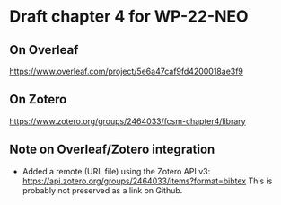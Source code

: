 # Draft chapter 4 for WP-22-NEO

## On Overleaf

https://www.overleaf.com/project/5e6a47caf9fd4200018ae3f9

## On Zotero

https://www.zotero.org/groups/2464033/fcsm-chapter4/library

## Note on Overleaf/Zotero integration

- Added a remote (URL file) using the Zotero API v3: https://api.zotero.org/groups/2464033/items?format=bibtex This is probably not preserved as a link on Github.  